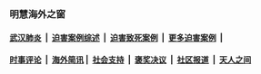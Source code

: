 
### 明慧海外之窗

####  [武汉肺炎](indexes/365.md?t=06140801) &nbsp;|&nbsp;  [迫害案例综述](indexes/328.md?t=06140801) &nbsp;|&nbsp; [迫害致死案例](indexes/277.md?t=06140801)  &nbsp;|&nbsp; [更多迫害案例](indexes/81.md?t=06140801)  &nbsp;|&nbsp; 
####  [时事评论](indexes/19.md?t=06140801) &nbsp;|&nbsp; [海外简讯](indexes/245.md?t=06140801)&nbsp;|&nbsp;  [社会支持](indexes/140.md?t=06140801) &nbsp;|&nbsp; [褒奖决议](indexes/282.md?t=06140801) &nbsp;|&nbsp; [社区报道](indexes/91.md?t=06140801)  &nbsp;|&nbsp; [天人之间](indexes/78.md?t=06140801) 

